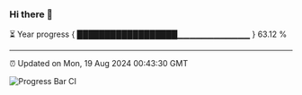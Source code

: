 ### Hi there 👋

⏳ Year progress { ██████████████████▁▁▁▁▁▁▁▁▁▁▁▁ } 63.12 %

---

⏰ Updated on Mon, 19 Aug 2024 00:43:30 GMT

![Progress Bar CI](https://github.com/Shyam-Makwana/GitHub-Actions-Demo/workflows/Progress%20Bar%20CI/badge.svg)
